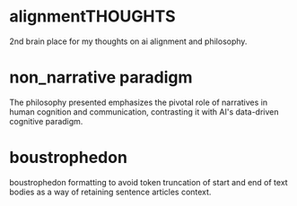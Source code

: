 # alignmentTHOUGHTS
2nd brain place for my thoughts on ai alignment and philosophy.

# non_narrative paradigm
The philosophy presented emphasizes the pivotal role of narratives in human cognition and communication, contrasting it with AI's data-driven cognitive paradigm. 


# boustrophedon
boustrophedon formatting to avoid token truncation of start and end of text bodies as a way of retaining sentence articles context.
